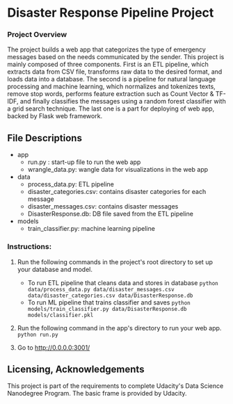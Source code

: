 # Disaster Response Pipeline Project
### Project Overview
The project builds a web app that categorizes the type of emergency messages based on the needs communicated by the sender. 
This project is mainly composed of three components.
First is an ETL pipeline, which extracts data from CSV file, transforms raw data to the desired format, and loads data into a database. 
The second is a pipeline for natural language processing and machine learning, 
which normalizes and tokenizes texts, remove stop words, performs feature extraction such as Count Vector & TF-IDF, 
and finally classifies the messages using a random forest classifier with a grid search technique.
The last one is a part for deploying of web app, backed by Flask web framework. 
   
## File Descriptions
- app
    - run.py : start-up file to run the web app
    - wrangle_data.py: wangle data for visualizations in the web app
- data
    - process_data.py: ETL pipeline
    - disaster_categories.csv: contains disaster categories for each message
    - disaster_messages.csv: contains disaster messages
    - DisasterResponse.db: DB file saved from the ETL pipeline
- models
    - train_classifier.py: machine learning pipeline

### Instructions:
1. Run the following commands in the project's root directory to set up your database and model.

    - To run ETL pipeline that cleans data and stores in database
        `python data/process_data.py data/disaster_messages.csv data/disaster_categories.csv data/DisasterResponse.db`
    - To run ML pipeline that trains classifier and saves
        `python models/train_classifier.py data/DisasterResponse.db models/classifier.pkl`

2. Run the following command in the app's directory to run your web app.
    `python run.py`

3. Go to http://0.0.0.0:3001/

## Licensing, Acknowledgements
This project is part of the requirements to complete Udacity's Data Science Nanodegree Program. 
The basic frame is provided by Udacity.
